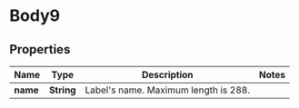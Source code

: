 
# Body9

## Properties
Name | Type | Description | Notes
------------ | ------------- | ------------- | -------------
**name** | **String** | Label&#39;s name. Maximum length is 288. | 



